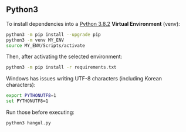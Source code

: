 ## Python3

To install dependencies into a [Python 3.8.2](https://www.python.org/downloads/) **Virtual Environment** (venv):

```bash
python3 -m pip install --upgrade pip
python3 -m venv MY_ENV
source MY_ENV/Scripts/activate
```

Then, after activating the selected environment:

```bash
python3 -m pip install -r requirements.txt
```

Windows has issues writing UTF-8 characters (including Korean characters):

```bash
export PYTHONUTF8=1
set PYTHONUTF8=1
```

Run those before executing:

```bash
python3 hangul.py
```